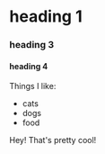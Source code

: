 # heading 1
### heading 3
#### heading 4

Things I like:

* cats
* dogs
* food

Hey! That's pretty cool!
